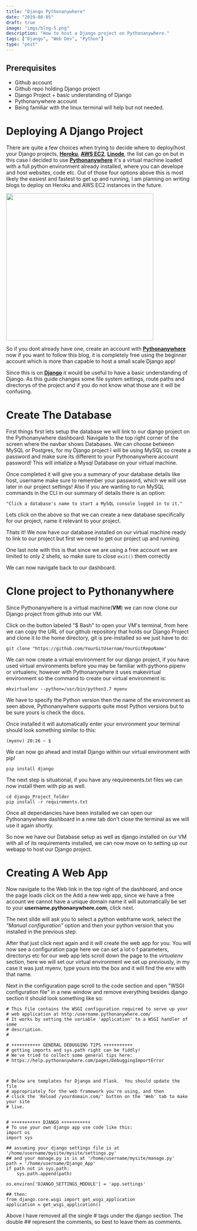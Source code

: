 ```yaml
---
title: "Django Pythonanywhere"
date: "2019-08-05"
draft: true
image: "imgs/blog-5.png"
description: "How to host a Django project on Pythonanywhere."
tags: ["Django", "Web Dev", "Python"]
type: "post"
---
```

## Prerequisites

- Github account 
- Github repo holding Django project
- Django Project + basic understanding of Django
- Pythonanywhere account
- Being familiar with the linux terminal will help but not needed.

# Deploying A Django Project

There are quite a few choices when trying to decide where to deploy/host your Django projects, <a href="https://www.heroku.com" target="_blank">**Heroku**</a>, <a href="https://aws.amazon.com/ec2/" target="_blank">**AWS EC2**</a>, <a href="https://www.linode.com/" target="_blank">**Linode**</a>, the list can go on but in this case I decided to use <a href="https://www.pythonanywhere.com/" target="_blank">**Pythonanywhere**</a> it's a virtual machine loaded with a full python environment already installed, where you can develope and host websites, code etc. Out of those four options above this is most likely the easiest and fastest to get up and running, I am planning on writing blogs to deploy on Heroku and AWS EC2 instances in the future.

<img src="/imgs/pythonanywhere-white.png" width="400" >

So if you dont already have one, create an account with <a href="https://www.pythonanywhere.com/pricing/" target="_blank">**Pythonanywhere**</a> now if you want to follow this blog, it is completely free using the beginner account which is more than capable to host a small scale Django app!

Since this is on <a href="https://www.djangoproject.com" target="_blank">**Django**</a> it would be useful to have a basic understanding of Django. As this guide changes some file system settings, route paths and directorys of the project  and if you do not know what those are it will be confusing.

# Create The Database

First things first lets setup the database we will link to our django project on the Pythonanywhere dashboard. Navigate to the top right corner of the screen where the navbar shows Databases. We can choose between MySQL or Postgres, for my Django project I will be using MySQL so create a password and make sure its different to your Pythonanywhere account password! This will intialize a Mysql Database on your virtual machine.

Once completed it will give you a summary of your database details like host, username make sure to remember your password, which we will use later in our project settings! Also if you are wanting to run MySQL commands in the CLI in our summary of details there is an option:

    "Click a database's name to start a MySQL console logged in to it."

Lets click on the above so that we can create a new database specifically for our project, name it relevant to your project.

Thats it! We now have our database installed on our virtual machine ready to link to our project but first we need to get our project up and running.

One last note with this is that since we are using a free account we are limited to only 2 shells, so make sure to close `exit()` them correctly

We can now navigate back to our dashboard.

# Clone project to Pythonanywhere

Since Pythonanywhere is a virtual machine(**VM**) we can now clone our Django project from github into our VM.

Click on the button labeled "$ Bash" to open your VM's terminal, from here we can copy the URL of our github repository that holds our Django Project and clone it to the home directory, git is pre-installed so we just have to do:

    git clone "https://github.com/YourGitUsernam/YourGitRepoName"

We can now create a virtual environment for our django project, if you have used virtual environments before you may be familiar with pythons pipenv or virtualenv, however with Pythonanywhere it uses makevirtual environment so the command to create our virtual environment is:

    mkvirtualenv --python=/usr/bin/python3.7 myenv

We have to specify the Python version then the name of the environment as seen above, Pythonanywhere supports quite most Python versions but to be sure yours is check the docs.

Once installed it will automatically enter your environment your terminal should look something similar to this:

    (myenv) 20:26 ~ $ 

We can now go ahead and install Django within our virtual environment with pip!

    pip install django

The next step is situational, if you have any requirements.txt files we can now install them with pip as well.

    cd django_Project_folder
    pip install -r requirements.txt

Once all dependancies have been installed we can open our Pythonanywhere dashboard in a new tab don't close the terminal as we will use it again shortly.

So now we have our Database setup as well as django installed on our VM with all of its requirements installed, we can now move on to setting up our webapp to host our Django project.

# Creating A Web App

Now navigate to the Web link in the top right of the dashboard, and once the page loads click on the Add a new web app, since we have a free account we cannot have a unique domain name it will automatically be set to your **username.pythonanywhere.com**, click next.

The next slide will ask you to select a python webframe work, select the *"Manual configuration"* option and then your python version that you installed in the previous step.

After that just click next again and it will create the web app for you. You will now see a configuration page here we can set a lot o f parameters, directorys etc for our web app lets scroll down the page to the *virtualenv* section, here we will set our virtual environment we set up previously, in my case it was just myenv, type yours into the box and it will find the env with that name.

Next in the configuration page scroll to the code section and open  "WSGI configuration file" in a new window and remove everything besides django section it should look something like so: 

    # This file contains the WSGI configuration required to serve up your
    # web application at http:/username.pythonanywhere.com/
    # It works by setting the variable 'application' to a WSGI handler of some
    # description.
    #

    # +++++++++++ GENERAL DEBUGGING TIPS +++++++++++
    # getting imports and sys.path right can be fiddly!
    # We've tried to collect some general tips here:
    # https://help.pythonanywhere.com/pages/DebuggingImportError



    # Below are templates for Django and Flask.  You should update the file
    # appropriately for the web framework you're using, and then
    # click the 'Reload /yourdomain.com/' button on the 'Web' tab to make your site
    # live.


    # +++++++++++ DJANGO +++++++++++
    # To use your own django app use code like this:
    import os
    import sys

    ## assuming your django settings file is at '/home/username/mysite/mysite/settings.py'
    ## and your manage.py is is at '/home/username/mysite/manage.py'
    path = '/home/username/Django_App'
    if path not in sys.path:
        sys.path.append(path)

    os.environ['DJANGO_SETTINGS_MODULE'] = 'app.settings'

    ## then:
    from django.core.wsgi import get_wsgi_application
    application = get_wsgi_application()


Above I have removed all the single # tags under the django section. The double ## represent the comments, so best to leave them as comments.

